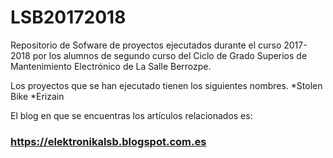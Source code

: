 # LSB20172018

Repositorio de Sofware de proyectos ejecutados durante el curso 2017-2018 por los alumnos de segundo curso del Ciclo de Grado Superios de Mantenimiento Electrónico de La Salle Berrozpe. 

Los proyectos que se han ejecutado tienen los siguientes nombres.
      *Stolen Bike
      *Erizain

El blog en que se encuentras los artículos relacionados es: 
### https://elektronikalsb.blogspot.com.es
